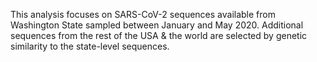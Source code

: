 This analysis focuses on SARS-CoV-2 sequences available from Washington State sampled between January and May 2020. Additional sequences from the rest of the USA & the world are selected by genetic similarity to the state-level sequences. 
